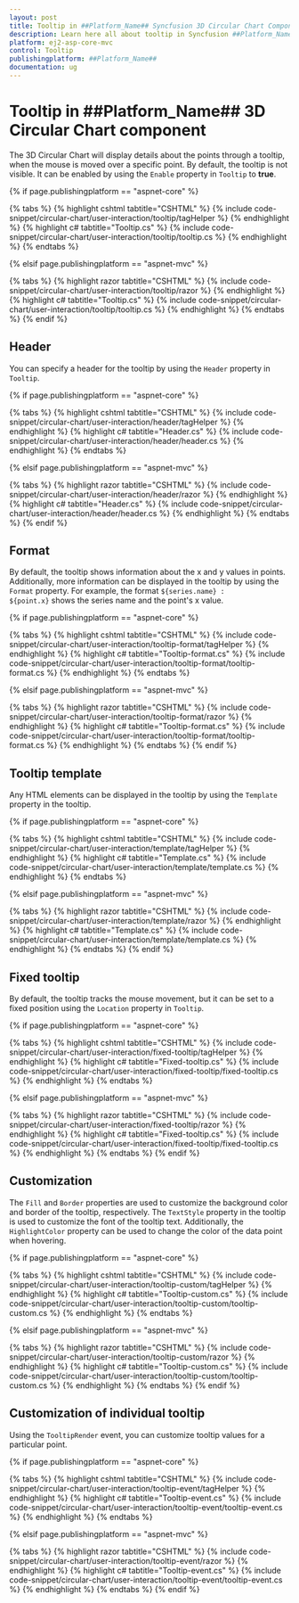 ```yaml
---
layout: post
title: Tooltip in ##Platform_Name## Syncfusion 3D Circular Chart Component
description: Learn here all about tooltip in Syncfusion ##Platform_Name## 3D Circular Chart component of Syncfusion Essential JS 2 and more.
platform: ej2-asp-core-mvc
control: Tooltip
publishingplatform: ##Platform_Name##
documentation: ug
---
```



# Tooltip in ##Platform_Name## 3D Circular Chart component

The 3D Circular Chart will display details about the points through a tooltip, when the mouse is moved over a specific point. By default, the tooltip is not visible. It can be enabled by using the `Enable` property in `Tooltip` to **true**.

{% if page.publishingplatform == "aspnet-core" %}

{% tabs %}
{% highlight cshtml tabtitle="CSHTML" %}
{% include code-snippet/circular-chart/user-interaction/tooltip/tagHelper %}
{% endhighlight %}
{% highlight c# tabtitle="Tooltip.cs" %}
{% include code-snippet/circular-chart/user-interaction/tooltip/tooltip.cs %}
{% endhighlight %}
{% endtabs %}

{% elsif page.publishingplatform == "aspnet-mvc" %}

{% tabs %}
{% highlight razor tabtitle="CSHTML" %}
{% include code-snippet/circular-chart/user-interaction/tooltip/razor %}
{% endhighlight %}
{% highlight c# tabtitle="Tooltip.cs" %}
{% include code-snippet/circular-chart/user-interaction/tooltip/tooltip.cs %}
{% endhighlight %}
{% endtabs %}
{% endif %}



## Header

You can specify a header for the tooltip by using the `Header` property in `Tooltip`.

{% if page.publishingplatform == "aspnet-core" %}

{% tabs %}
{% highlight cshtml tabtitle="CSHTML" %}
{% include code-snippet/circular-chart/user-interaction/header/tagHelper %}
{% endhighlight %}
{% highlight c# tabtitle="Header.cs" %}
{% include code-snippet/circular-chart/user-interaction/header/header.cs %}
{% endhighlight %}
{% endtabs %}

{% elsif page.publishingplatform == "aspnet-mvc" %}

{% tabs %}
{% highlight razor tabtitle="CSHTML" %}
{% include code-snippet/circular-chart/user-interaction/header/razor %}
{% endhighlight %}
{% highlight c# tabtitle="Header.cs" %}
{% include code-snippet/circular-chart/user-interaction/header/header.cs %}
{% endhighlight %}
{% endtabs %}
{% endif %}



## Format

By default, the tooltip shows information about the x and y values in points. Additionally, more information can be displayed in the tooltip by using the `Format` property. For example, the format `${series.name} : ${point.x}` shows the series name and the point's x value.

{% if page.publishingplatform == "aspnet-core" %}

{% tabs %}
{% highlight cshtml tabtitle="CSHTML" %}
{% include code-snippet/circular-chart/user-interaction/tooltip-format/tagHelper %}
{% endhighlight %}
{% highlight c# tabtitle="Tooltip-format.cs" %}
{% include code-snippet/circular-chart/user-interaction/tooltip-format/tooltip-format.cs %}
{% endhighlight %}
{% endtabs %}

{% elsif page.publishingplatform == "aspnet-mvc" %}

{% tabs %}
{% highlight razor tabtitle="CSHTML" %}
{% include code-snippet/circular-chart/user-interaction/tooltip-format/razor %}
{% endhighlight %}
{% highlight c# tabtitle="Tooltip-format.cs" %}
{% include code-snippet/circular-chart/user-interaction/tooltip-format/tooltip-format.cs %}
{% endhighlight %}
{% endtabs %}
{% endif %}



## Tooltip template

Any HTML elements can be displayed in the tooltip by using the `Template` property in the tooltip.

{% if page.publishingplatform == "aspnet-core" %}

{% tabs %}
{% highlight cshtml tabtitle="CSHTML" %}
{% include code-snippet/circular-chart/user-interaction/template/tagHelper %}
{% endhighlight %}
{% highlight c# tabtitle="Template.cs" %}
{% include code-snippet/circular-chart/user-interaction/template/template.cs %}
{% endhighlight %}
{% endtabs %}

{% elsif page.publishingplatform == "aspnet-mvc" %}

{% tabs %}
{% highlight razor tabtitle="CSHTML" %}
{% include code-snippet/circular-chart/user-interaction/template/razor %}
{% endhighlight %}
{% highlight c# tabtitle="Template.cs" %}
{% include code-snippet/circular-chart/user-interaction/template/template.cs %}
{% endhighlight %}
{% endtabs %}
{% endif %}



## Fixed tooltip

By default, the tooltip tracks the mouse movement, but it can be set to a fixed position using the `Location` property in `Tooltip`.

{% if page.publishingplatform == "aspnet-core" %}

{% tabs %}
{% highlight cshtml tabtitle="CSHTML" %}
{% include code-snippet/circular-chart/user-interaction/fixed-tooltip/tagHelper %}
{% endhighlight %}
{% highlight c# tabtitle="Fixed-tooltip.cs" %}
{% include code-snippet/circular-chart/user-interaction/fixed-tooltip/fixed-tooltip.cs %}
{% endhighlight %}
{% endtabs %}

{% elsif page.publishingplatform == "aspnet-mvc" %}

{% tabs %}
{% highlight razor tabtitle="CSHTML" %}
{% include code-snippet/circular-chart/user-interaction/fixed-tooltip/razor %}
{% endhighlight %}
{% highlight c# tabtitle="Fixed-tooltip.cs" %}
{% include code-snippet/circular-chart/user-interaction/fixed-tooltip/fixed-tooltip.cs %}
{% endhighlight %}
{% endtabs %}
{% endif %}



## Customization

The `Fill` and `Border` properties are used to customize the background color and border of the tooltip, respectively. The `TextStyle` property in the tooltip is used to customize the font of the tooltip text. Additionally, the `HighlightColor` property can be used to change the color of the data point when hovering.

{% if page.publishingplatform == "aspnet-core" %}

{% tabs %}
{% highlight cshtml tabtitle="CSHTML" %}
{% include code-snippet/circular-chart/user-interaction/tooltip-custom/tagHelper %}
{% endhighlight %}
{% highlight c# tabtitle="Tooltip-custom.cs" %}
{% include code-snippet/circular-chart/user-interaction/tooltip-custom/tooltip-custom.cs %}
{% endhighlight %}
{% endtabs %}

{% elsif page.publishingplatform == "aspnet-mvc" %}

{% tabs %}
{% highlight razor tabtitle="CSHTML" %}
{% include code-snippet/circular-chart/user-interaction/tooltip-custom/razor %}
{% endhighlight %}
{% highlight c# tabtitle="Tooltip-custom.cs" %}
{% include code-snippet/circular-chart/user-interaction/tooltip-custom/tooltip-custom.cs %}
{% endhighlight %}
{% endtabs %}
{% endif %}



## Customization of individual tooltip

Using the `TooltipRender` event, you can customize tooltip values for a particular point.

{% if page.publishingplatform == "aspnet-core" %}

{% tabs %}
{% highlight cshtml tabtitle="CSHTML" %}
{% include code-snippet/circular-chart/user-interaction/tooltip-event/tagHelper %}
{% endhighlight %}
{% highlight c# tabtitle="Tooltip-event.cs" %}
{% include code-snippet/circular-chart/user-interaction/tooltip-event/tooltip-event.cs %}
{% endhighlight %}
{% endtabs %}

{% elsif page.publishingplatform == "aspnet-mvc" %}

{% tabs %}
{% highlight razor tabtitle="CSHTML" %}
{% include code-snippet/circular-chart/user-interaction/tooltip-event/razor %}
{% endhighlight %}
{% highlight c# tabtitle="Tooltip-event.cs" %}
{% include code-snippet/circular-chart/user-interaction/tooltip-event/tooltip-event.cs %}
{% endhighlight %}
{% endtabs %}
{% endif %}


